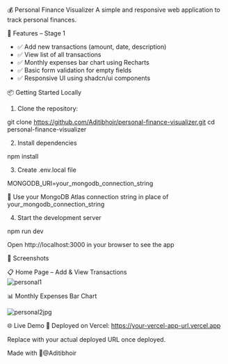 💰 Personal Finance Visualizer A simple and responsive web application to track personal finances.


🚀 Features – Stage 1

- ✅ Add new transactions (amount, date, description)
- ✅ View list of all transactions
- ✅ Monthly expenses bar chart using Recharts
- ✅ Basic form validation for empty fields
- ✅ Responsive UI using shadcn/ui components


📦 Getting Started Locally

1. Clone the repository:

git clone https://github.com/Aditibhoir/personal-finance-visualizer.git
cd personal-finance-visualizer

2. Install dependencies

npm install

3. Create .env.local file

MONGODB_URI=your_mongodb_connection_string

📌 Use your MongoDB Atlas connection string in place of your_mongodb_connection_string

4. Start the development server

npm run dev

Open http://localhost:3000 in your browser to see the app

📸 Screenshots

📋 Home Page – Add & View Transactions  
![personal1](https://github.com/user-attachments/assets/cec3a827-fe35-4d4e-b3b8-2e5d6a554319)


📊 Monthly Expenses Bar Chart  

![personal2jpg](https://github.com/user-attachments/assets/e973c0b8-a306-48d0-a4c1-9c0acd755d16)



🌐 Live Demo
🔗 Deployed on Vercel: https://your-vercel-app-url.vercel.app

Replace with your actual deployed URL once deployed.


Made with 💖@Aditibhoir



